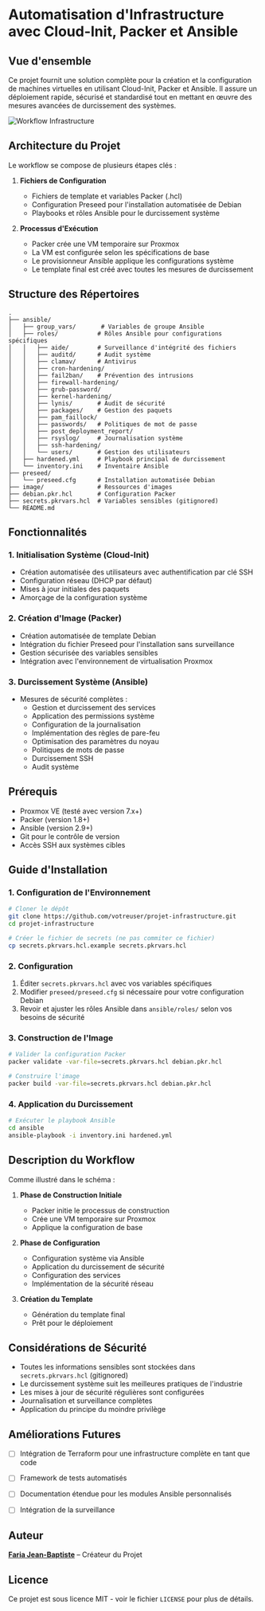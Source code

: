 # Automatisation d'Infrastructure avec Cloud-Init, Packer et Ansible

## Vue d'ensemble
Ce projet fournit une solution complète pour la création et la configuration de machines virtuelles en utilisant Cloud-Init, Packer et Ansible. Il assure un déploiement rapide, sécurisé et standardisé tout en mettant en œuvre des mesures avancées de durcissement des systèmes.

![Workflow Infrastructure](schema-de-principe.png)

## Architecture du Projet

Le workflow se compose de plusieurs étapes clés :

1. **Fichiers de Configuration**
   - Fichiers de template et variables Packer (.hcl)
   - Configuration Preseed pour l'installation automatisée de Debian
   - Playbooks et rôles Ansible pour le durcissement système

2. **Processus d'Exécution**
   - Packer crée une VM temporaire sur Proxmox
   - La VM est configurée selon les spécifications de base
   - Le provisionneur Ansible applique les configurations système
   - Le template final est créé avec toutes les mesures de durcissement

## Structure des Répertoires
```
.
├── ansible/
│   ├── group_vars/       # Variables de groupe Ansible
│   ├── roles/           # Rôles Ansible pour configurations spécifiques
│   │   ├── aide/        # Surveillance d'intégrité des fichiers
│   │   ├── auditd/      # Audit système
│   │   ├── clamav/      # Antivirus
│   │   ├── cron-hardening/
│   │   ├── fail2ban/    # Prévention des intrusions
│   │   ├── firewall-hardening/
│   │   ├── grub-password/
│   │   ├── kernel-hardening/
│   │   ├── lynis/       # Audit de sécurité
│   │   ├── packages/    # Gestion des paquets
│   │   ├── pam_faillock/
│   │   ├── passwords/   # Politiques de mot de passe
│   │   ├── post_deployment_report/
│   │   ├── rsyslog/     # Journalisation système
│   │   ├── ssh-hardening/
│   │   └── users/       # Gestion des utilisateurs
│   ├── hardened.yml     # Playbook principal de durcissement
│   └── inventory.ini    # Inventaire Ansible
├── preseed/
│   └── preseed.cfg      # Installation automatisée Debian
├── image/               # Ressources d'images
├── debian.pkr.hcl       # Configuration Packer
├── secrets.pkrvars.hcl  # Variables sensibles (gitignored)
└── README.md
```

## Fonctionnalités

### 1. Initialisation Système (Cloud-Init)
- Création automatisée des utilisateurs avec authentification par clé SSH
- Configuration réseau (DHCP par défaut)
- Mises à jour initiales des paquets
- Amorçage de la configuration système

### 2. Création d'Image (Packer)
- Création automatisée de template Debian
- Intégration du fichier Preseed pour l'installation sans surveillance
- Gestion sécurisée des variables sensibles
- Intégration avec l'environnement de virtualisation Proxmox

### 3. Durcissement Système (Ansible)
- Mesures de sécurité complètes :
  - Gestion et durcissement des services
  - Application des permissions système
  - Configuration de la journalisation
  - Implémentation des règles de pare-feu
  - Optimisation des paramètres du noyau
  - Politiques de mots de passe
  - Durcissement SSH
  - Audit système

## Prérequis

- Proxmox VE (testé avec version 7.x+)
- Packer (version 1.8+)
- Ansible (version 2.9+)
- Git pour le contrôle de version
- Accès SSH aux systèmes cibles

## Guide d'Installation

### 1. Configuration de l'Environnement
```bash
# Cloner le dépôt
git clone https://github.com/votreuser/projet-infrastructure.git
cd projet-infrastructure

# Créer le fichier de secrets (ne pas commiter ce fichier)
cp secrets.pkrvars.hcl.example secrets.pkrvars.hcl
```

### 2. Configuration
1. Éditer `secrets.pkrvars.hcl` avec vos variables spécifiques
2. Modifier `preseed/preseed.cfg` si nécessaire pour votre configuration Debian
3. Revoir et ajuster les rôles Ansible dans `ansible/roles/` selon vos besoins de sécurité

### 3. Construction de l'Image
```bash
# Valider la configuration Packer
packer validate -var-file=secrets.pkrvars.hcl debian.pkr.hcl

# Construire l'image
packer build -var-file=secrets.pkrvars.hcl debian.pkr.hcl
```

### 4. Application du Durcissement
```bash
# Exécuter le playbook Ansible
cd ansible
ansible-playbook -i inventory.ini hardened.yml
```

## Description du Workflow

Comme illustré dans le schéma :

1. **Phase de Construction Initiale**
   - Packer initie le processus de construction
   - Crée une VM temporaire sur Proxmox
   - Applique la configuration de base

2. **Phase de Configuration**
   - Configuration système via Ansible
   - Application du durcissement de sécurité
   - Configuration des services
   - Implémentation de la sécurité réseau

3. **Création du Template**
   - Génération du template final
   - Prêt pour le déploiement

## Considérations de Sécurité

- Toutes les informations sensibles sont stockées dans `secrets.pkrvars.hcl` (gitignored)
- Le durcissement système suit les meilleures pratiques de l'industrie
- Les mises à jour de sécurité régulières sont configurées
- Journalisation et surveillance complètes
- Application du principe du moindre privilège

## Améliorations Futures

- [ ] Intégration de Terraform pour une infrastructure complète en tant que code
- [ ] Framework de tests automatisés
- [ ] Documentation étendue pour les modules Ansible personnalisés
- [ ] Intégration de la surveillance


## Auteur

**[Faria Jean-Baptiste](https://www.linkedin.com/in/faria-jean-baptiste/)** – Créateur du Projet

## Licence

Ce projet est sous licence MIT - voir le fichier `LICENSE` pour plus de détails.
